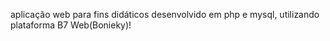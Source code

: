 aplicação web para fins didáticos desenvolvido em php e mysql, utilizando plataforma B7 Web(Bonieky)!
